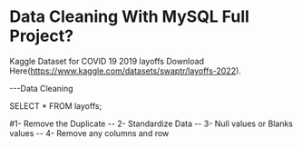 # Data Cleaning With MySQL Full Project?
 Kaggle Dataset for COVID 19 2019 layoffs Download Here(https://www.kaggle.com/datasets/swaptr/layoffs-2022).

---Data Cleaning

SELECT *
FROM layoffs;

 #1- Remove the Duplicate
-- 2- Standardize Data
-- 3- Null values or Blanks values
-- 4- Remove any columns and row
